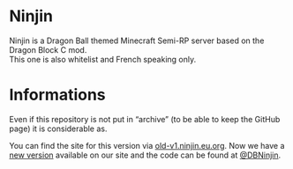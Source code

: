 # Ninjin
Ninjin is a Dragon Ball themed Minecraft Semi-RP server based on the Dragon Block C mod. <br>
This one is also whitelist and French speaking only.

# Informations
Even if this repository is not put in “archive” (to be able to keep the GitHub page) it is considerable as.

You can find the site for this version via [old-v1.ninjin.eu.org](https://old-v1.ninjin.eu.org).
Now we have a [new version](https://db.ninjin.eu.org) available on our site and the code can be found at [@DBNinjin](https://github.com/DBNinjin).
